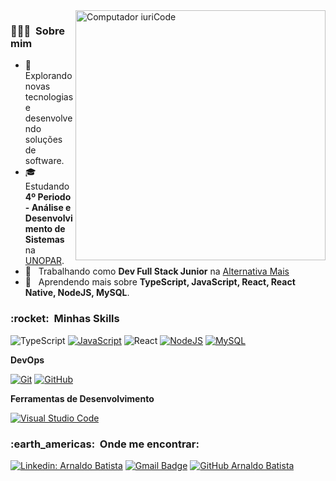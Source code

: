 <img src="https://raw.githubusercontent.com/MicaelliMedeiros/micaellimedeiros/master/image/computer-illustration.png" min-width="400px" max-width="400px" width="400px" align="right" alt="Computador iuriCode">

<h3> 👨🏻‍💻 &nbsp;Sobre mim </h3>

- 🤔 &nbsp; Explorando novas tecnologias e desenvolvendo soluções de software.
- 🎓 &nbsp; Estudando **4º Periodo - Análise e Desenvolvimento de Sistemas** na <a href="https://www.unopar.com.br">UNOPAR</a>.
- 💼 &nbsp; Trabalhando como **Dev Full Stack Junior** na <a href="https://www.alternativamais.com.br">Alternativa Mais</a>
- 🌱 &nbsp; Aprendendo mais sobre **TypeScript, JavaScript, React, React Native, NodeJS, MySQL**.
 
<h3> :rocket: &nbsp;Minhas Skills </h3>

  ![TypeScript](https://img.shields.io/badge/-TypeScript-333333?style=flat&logo=typescript)
  [![JavaScript](https://img.shields.io/badge/-JavaScript-333333?style=flat&logo=javascript)](https://developer.mozilla.org/pt-BR/docs/Web/JavaScript)
  ![React](https://img.shields.io/badge/-React-333333?style=flat&logo=react)
  [![NodeJS](https://img.shields.io/badge/-NodeJS-333333?style=flat&logo=nodedotjs)](https://nodejs.org/en/)
  [![MySQL](https://img.shields.io/badge/-MySQL-333333?style=flat&logo=mysql)](https://www.mysql.com/)

**DevOps**

  [![Git](https://img.shields.io/badge/-Git-333333?style=flat&logo=git)](https://git-scm.com/)
  [![GitHub](https://img.shields.io/badge/-GitHub-333333?style=flat&logo=github)](https://github.com/)

**Ferramentas de Desenvolvimento**

  [![Visual Studio Code](https://img.shields.io/badge/-Visual%20Studio%20Code-333333?style=flat&logo=visual-studio-code&logoColor=007ACC)](https://code.visualstudio.com/)

<h3> :earth_americas: &nbsp;Onde me encontrar: </h3> 

[![Linkedin: Arnaldo Batista](https://img.shields.io/badge/-arnaldobatista-blue?style=flat-square&logo=Linkedin&logoColor=white&link=https://www.linkedin.com/in/arnaldobatista)](https://www.linkedin.com/in/arnaldobatista)
[![Gmail Badge](https://img.shields.io/badge/-arnaldo.carpi@icloud.com-006bed?style=flat-square&logo=apple&logoColor=white&link=mailto:arnaldo.carpi@icloud.com)](mailto:arnaldo.carpi@icloud.com)
[![GitHub Arnaldo Batista]( https://img.shields.io/github/followers/VanessaSwerts?label=follow&style=social)](https://github.com/arnaldobatista)
